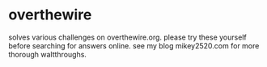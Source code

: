 # overthewire
solves various challenges on overthewire.org. please try these yourself before searching for answers online.
see my blog mikey2520.com for more thorough waltthroughs.
